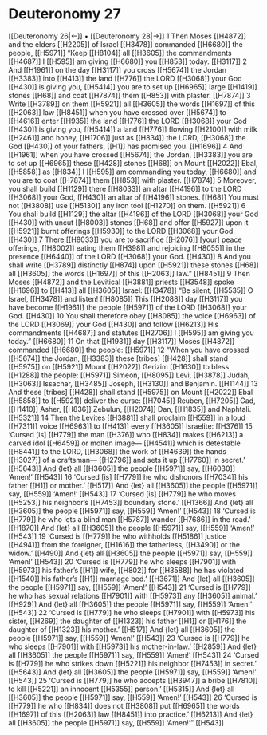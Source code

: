 # Deuteronomy 27
[[Deuteronomy 26|←]] • [[Deuteronomy 28|→]]
1 Then Moses [[H4872]] and the elders [[H2205]] of Israel [[H3478]] commanded [[H6680]] the people, [[H5971]] “Keep [[H8104]] all [[H3605]] the commandments [[H4687]] I [[H595]] am giving [[H6680]] you [[H853]] today. [[H3117]] 
2 And [[H1961]] on the day [[H3117]] you cross [[H5674]] the Jordan [[H3383]] into [[H413]] the land [[H776]] the LORD [[H3068]] your God [[H430]] is giving you, [[H5414]] you are to set up [[H6965]] large [[H1419]] stones [[H68]] and coat [[H7874]] them [[H853]] with plaster. [[H7874]] 
3 Write [[H3789]] on them [[H5921]] all [[H3605]] the words [[H1697]] of this [[H2063]] law [[H8451]] when you have crossed over [[H5674]] to [[H4616]] enter [[H935]] the land [[H776]] the LORD [[H3068]] your God [[H430]] is giving you, [[H5414]] a land [[H776]] flowing [[H2100]] with milk [[H2461]] and honey, [[H1706]] just as [[H834]] the LORD, [[H3068]] the God [[H430]] of your fathers, [[H1]] has promised you. [[H1696]] 
4 And [[H1961]] when you have crossed [[H5674]] the Jordan, [[H3383]] you are to set up [[H6965]] these [[H428]] stones [[H68]] on Mount [[H2022]] Ebal, [[H5858]] as [[H834]] I [[H595]] am commanding you today, [[H6680]] and you are to coat [[H7874]] them [[H853]] with plaster. [[H7874]] 
5 Moreover, you shall build [[H1129]] there [[H8033]] an altar [[H4196]] to the LORD [[H3068]] your God, [[H430]] an altar of [[H4196]] stones. [[H68]] You must not [[H3808]] use [[H5130]] any iron tool [[H1270]] on them. [[H5921]] 
6 You shall build [[H1129]] the altar [[H4196]] of the LORD [[H3068]] your God [[H430]] with uncut [[H8003]] stones [[H68]] and offer [[H5927]] upon it [[H5921]] burnt offerings [[H5930]] to the LORD [[H3068]] your God. [[H430]] 
7 There [[H8033]] you are to sacrifice [[H2076]] [your] peace offerings, [[H8002]] eating them [[H398]] and rejoicing [[H8055]] in the presence [[H6440]] of the LORD [[H3068]] your God. [[H430]] 
8 And you shall write [[H3789]] distinctly [[H874]] upon [[H5921]] these stones [[H68]] all [[H3605]] the words [[H1697]] of this [[H2063]] law.” [[H8451]] 
9 Then Moses [[H4872]] and the Levitical [[H3881]] priests [[H3548]] spoke [[H1696]] to [[H413]] all [[H3605]] Israel: [[H3478]] “Be silent, [[H5535]] O Israel, [[H3478]] and listen! [[H8085]] This [[H2088]] day [[H3117]] you have become [[H1961]] the people [[H5971]] of the LORD [[H3068]] your God. [[H430]] 
10 You shall therefore obey [[H8085]] the voice [[H6963]] of the LORD [[H3069]] your God [[H430]] and follow [[H6213]] His commandments [[H4687]] and statutes [[H2706]] I [[H595]] am giving you today.” [[H6680]] 
11 On that [[H1931]] day [[H3117]] Moses [[H4872]] commanded [[H6680]] the people: [[H5971]] 
12 “When you have crossed [[H5674]] the Jordan, [[H3383]] these [tribes] [[H428]] shall stand [[H5975]] on [[H5921]] Mount [[H2022]] Gerizim [[H1630]] to bless [[H1288]] the people: [[H5971]] Simeon, [[H8095]] Levi, [[H3878]] Judah, [[H3063]] Issachar, [[H3485]] Joseph, [[H3130]] and Benjamin. [[H1144]] 
13 And these [tribes] [[H428]] shall stand [[H5975]] on Mount [[H2022]] Ebal [[H5858]] to [[H5921]] deliver the curse: [[H7045]] Reuben, [[H7205]] Gad, [[H1410]] Asher, [[H836]] Zebulun, [[H2074]] Dan, [[H1835]] and Naphtali. [[H5321]] 
14 Then the Levites [[H3881]] shall proclaim [[H559]] in a loud [[H7311]] voice [[H6963]] to [[H413]] every [[H3605]] Israelite: [[H376]] 
15 ‘Cursed [is] [[H779]] the man [[H376]] who [[H834]] makes [[H6213]] a carved idol [[H6459]] or molten image— [[H4541]] which is detestable [[H8441]] to the LORD, [[H3068]] the work of [[H4639]] the hands [[H3027]] of a craftsman— [[H2796]] and sets it up [[H7760]] in secret.’ [[H5643]] And {let} all [[H3605]] the people [[H5971]] say, [[H6030]] ‘Amen!’ [[H543]] 
16 ‘Cursed [is] [[H779]] he who dishonors [[H7034]] his father [[H1]] or mother.’ [[H517]] And {let} all [[H3605]] the people [[H5971]] say, [[H559]] ‘Amen!’ [[H543]] 
17 ‘Cursed [is] [[H779]] he who moves [[H5253]] his neighbor’s [[H7453]] boundary stone.’ [[H1366]] And {let} all [[H3605]] the people [[H5971]] say, [[H559]] ‘Amen!’ [[H543]] 
18 ‘Cursed is [[H779]] he who lets a blind man [[H5787]] wander [[H7686]] in the road.’ [[H1870]] And {let} all [[H3605]] the people [[H5971]] say, [[H559]] ‘Amen!’ [[H543]] 
19 ‘Cursed is [[H779]] he who withholds [[H5186]] justice [[H4941]] from the foreigner, [[H1616]] the fatherless, [[H3490]] or the widow.’ [[H490]] And {let} all [[H3605]] the people [[H5971]] say, [[H559]] ‘Amen!’ [[H543]] 
20 ‘Cursed is [[H779]] he who sleeps [[H7901]] with [[H5973]] his father’s [[H1]] wife, [[H802]] for [[H3588]] he has violated [[H1540]] his father’s [[H1]] marriage bed.’ [[H3671]] And {let} all [[H3605]] the people [[H5971]] say, [[H559]] ‘Amen!’ [[H543]] 
21 ‘Cursed is [[H779]] he who has sexual relations [[H7901]] with [[H5973]] any [[H3605]] animal.’ [[H929]] And {let} all [[H3605]] the people [[H5971]] say, [[H559]] ‘Amen!’ [[H543]] 
22 ‘Cursed is [[H779]] he who sleeps [[H7901]] with [[H5973]] his sister, [[H269]] the daughter of [[H1323]] his father [[H1]] or [[H176]] the daughter of [[H1323]] his mother.’ [[H517]] And {let} all [[H3605]] the people [[H5971]] say, [[H559]] ‘Amen!’ [[H543]] 
23 ‘Cursed is [[H779]] he who sleeps [[H7901]] with [[H5973]] his mother-in-law.’ [[H2859]] And {let} all [[H3605]] the people [[H5971]] say, [[H559]] ‘Amen!’ [[H543]] 
24 ‘Cursed is [[H779]] he who strikes down [[H5221]] his neighbor [[H7453]] in secret.’ [[H5643]] And {let} all [[H3605]] the people [[H5971]] say, [[H559]] ‘Amen!’ [[H543]] 
25 ‘Cursed is [[H779]] he who accepts [[H3947]] a bribe [[H7810]] to kill [[H5221]] an innocent [[H5355]] person.’ [[H5315]] And {let} all [[H3605]] the people [[H5971]] say, [[H559]] ‘Amen!’ [[H543]] 
26 ‘Cursed is [[H779]] he who [[H834]] does not [[H3808]] put [[H6965]] the words [[H1697]] of this [[H2063]] law [[H8451]] into practice.’ [[H6213]] And {let} all [[H3605]] the people [[H5971]] say, [[H559]] ‘Amen!’” [[H543]] 
